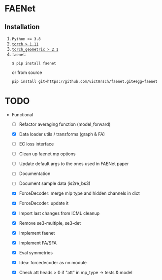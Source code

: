 # FAENet

## Installation

1. `Python >= 3.8`
2. [`torch > 1.11`](https://pytorch.org/get-started/locally/)
3. [`torch_geometric > 2.1`](https://pytorch-geometric.readthedocs.io/en/latest/notes/installation.html#)
4. `faenet`:
    ```
    $ pip install faenet
    ```
    or from source
    ```
    pip install git+https://github.com/vict0rsch/faenet.git#egg=faenet
    ```

# TODO

* Functional
  * [ ] Refactor averaging function (model_forward)
  * [x] Data loader utils / transforms (graph & FA)
  * [ ] EC loss interface
  * [ ] Clean up faenet mp options
  * [ ] Update default args to the ones used in FAENet paper
  * [ ] Documentation
  * [ ] Document sample data (is2re_bs3)
  * [x] ForceDecoder: merge mlp type and hidden channels in dict
  * [x] ForceDecoder: update it
  * [x] Import last changes from ICML cleanup
  * [x] Remove se3-multiple, se3-det
  * [x] Implement faenet
  * [x] Implement FA/SFA
  * [x] Eval symmetries
  * [x] Idea: forcedecoder as nn module  
  * [x] Check att heads > 0 if "att" in mp_type -> tests & model
  
